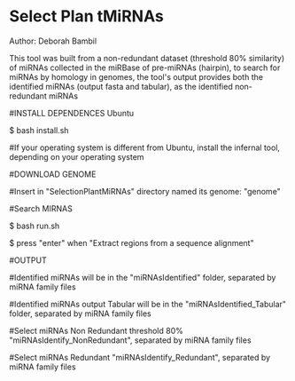# Select Plan tMiRNAs
Author: Deborah Bambil

This tool was built from a non-redundant dataset (threshold 80% similarity) of miRNAs collected in the 
miRBase of pre-miRNAs (hairpin), to search for miRNAs by homology in genomes, the tool's output 
provides both the identified miRNAs (output fasta and tabular), as the identified non-redundant miRNAs


#INSTALL DEPENDENCES Ubuntu

$ bash install.sh

#If your operating system is different from Ubuntu, install the infernal tool, depending on your operating system

#DOWNLOAD GENOME 

#Insert in "SelectionPlantMiRNAs" directory named its genome: "genome"

#Search MIRNAS

$ bash run.sh

$ press "enter" when "Extract regions from a sequence alignment"

#OUTPUT

#Identified miRNAs will be in the "miRNAsIdentified" folder, separated by miRNA family files

#Identified miRNAs output Tabular will be in the "miRNAsIdentified_Tabular" folder, separated by miRNA family files

#Select miRNAs Non Redundant threshold 80% "miRNAsIdentify_NonRedundant", separated by miRNA family files

#Select miRNAs Redundant "miRNAsIdentify_Redundant", separated by miRNA family files
